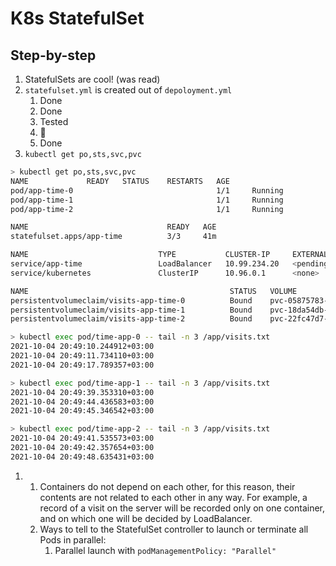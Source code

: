 # K8s StatefulSet
## Step-by-step
1. StatefulSets are cool! (was read)
2. ```statefulset.yml``` is created out of ```depoloyment.yml```
   1. Done
   2. Done
   3. Tested
   4. 🤔
   5. Done
3. ```kubectl get po,sts,svc,pvc``` 

```bash
> kubectl get po,sts,svc,pvc
NAME             READY   STATUS    RESTARTS   AGE
pod/app-time-0                                1/1     Running            0                  21m
pod/app-time-1                                1/1     Running            0                  13m
pod/app-time-2                                1/1     Running            0                  12m

NAME                               READY   AGE
statefulset.apps/app-time          3/3     41m

NAME                             TYPE           CLUSTER-IP     EXTERNAL-IP   PORT(S)          AGE
service/app-time                 LoadBalancer   10.99.234.20   <pending>     5000:31044/TCP   6d21h
service/kubernetes               ClusterIP      10.96.0.1      <none>        443/TCP          14d

NAME                                             STATUS   VOLUME                                     CAPACITY   ACCESS MODES   STORAGECLASS   AGE
persistentvolumeclaim/visits-app-time-0          Bound    pvc-05875783-123e-4436-8def-e2329ae36242   256M       RWO            standard       41m
persistentvolumeclaim/visits-app-time-1          Bound    pvc-18da54db-a5e1-446a-9567-1ded48fe1461   256M       RWO            standard       41m
persistentvolumeclaim/visits-app-time-2          Bound    pvc-22fc47d7-9863-4522-aa1f-32sd4356fde9   256M       RWO            standard       41m
```
```bash
> kubectl exec pod/time-app-0 -- tail -n 3 /app/visits.txt
2021-10-04 20:49:10.244912+03:00
2021-10-04 20:49:11.734110+03:00
2021-10-04 20:49:17.789357+03:00

> kubectl exec pod/time-app-1 -- tail -n 3 /app/visits.txt
2021-10-04 20:49:39.353310+03:00
2021-10-04 20:49:44.436583+03:00
2021-10-04 20:49:45.346542+03:00

> kubectl exec pod/time-app-2 -- tail -n 3 /app/visits.txt
2021-10-04 20:49:41.535573+03:00
2021-10-04 20:49:42.357654+03:00
2021-10-04 20:49:48.635431+03:00
```
1. 
   1. Containers do not depend on each other, for this reason, their contents are not related to each other in any way. For example, a record of a visit on the server will be recorded only on one container, and on which one will be decided by LoadBalancer.
   2. Ways to tell to the StatefulSet controller to launch or terminate all Pods in parallel:
      1. Parallel launch with ```podManagementPolicy: "Parallel"```

